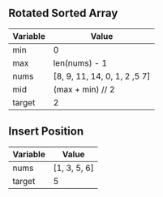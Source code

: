## Rotated Sorted Array

| Variable | Value |
| --- | --- |
| min | 0 |
| max | len(nums) - 1|
| nums | [8, 9, 11, 14, 0, 1, 2 ,5 7] |
| mid | (max + min) // 2 |
| target | 2 |

## Insert Position

| Variable | Value |
| --- | --- |
| nums | [1, 3, 5, 6] |
| target | 5 |

